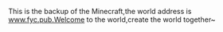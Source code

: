 This is the backup of the Minecraft,the world address is www.fyc.pub.Welcome to the world,create the world together~
